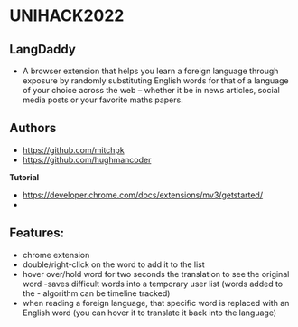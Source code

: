 # UNIHACK2022 

## LangDaddy 
- A browser extension that helps you learn a foreign language through exposure by randomly substituting English words for that of a language of your choice across the web – whether it be in news articles, social media posts or your favorite maths papers. 

## Authors
- https://github.com/mitchpk
- https://github.com/hughmancoder


**Tutorial**
- https://developer.chrome.com/docs/extensions/mv3/getstarted/
- 
## Features: ##
- chrome extension
- double/right-click on the word to add it to the list
- hover over/hold word for two seconds the translation to see the original word -saves difficult words into a temporary user list (words added to the - algorithm can be timeline tracked)
- when reading a foreign language, that specific word is replaced with an English word (you can hover it to translate it back into the language)
